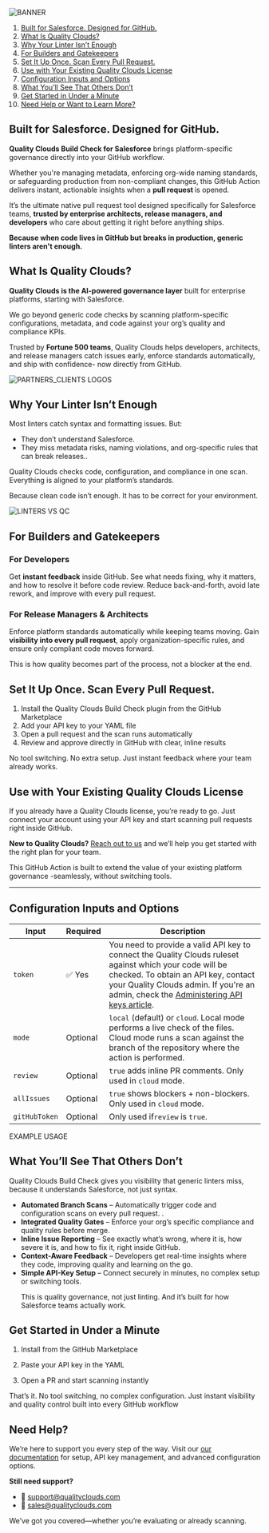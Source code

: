 

![BANNER](https://github.com/user-attachments/assets/c5fe2e36-5c2c-4655-a732-27273064042a)

1. [Built for Salesforce. Designed for GitHub.](#built-for-salesforce-designed-for-github)
2. [What Is Quality Clouds?](#what-is-quality-clouds)
3. [Why Your Linter Isn’t Enough](#why-your-linter-isnt-enough)
4. [For Builders and Gatekeepers](#for-builders-and-gatekeepers)
5. [Set It Up Once. Scan Every Pull Request.](#set-it-up-once-scan-every-pull-request)
6. [Use with Your Existing Quality Clouds License](#use-with-your-existing-quality-clouds-license)
7. [Configuration Inputs and Options](#configuration-inputs-and-options)
8. [What You’ll See That Others Don’t](#what-youll-see-that-others-dont)
9. [Get Started in Under a Minute](#get-started-in-under-a-minute)
10. [Need Help or Want to Learn More?](#need-help)

## Built for Salesforce. Designed for GitHub.

<p><strong>Quality Clouds Build Check for Salesforce</strong> brings platform-specific governance directly into your GitHub workflow.</p>
<p>Whether you're managing metadata, enforcing org-wide naming standards, or safeguarding production from non-compliant changes, this GitHub Action delivers instant, actionable insights when a <strong> pull request </strong> is opened.</p>
<p>It’s the ultimate native pull request tool designed specifically for Salesforce teams, <strong>trusted by enterprise architects, release managers, and developers</strong> who care about getting it right before anything ships.</p>

**Because when code lives in GitHub but breaks in production, generic linters aren't enough.**

## What Is Quality Clouds?

<p><strong>Quality Clouds is the AI-powered governance layer</strong> built for enterprise platforms, starting with Salesforce.</p>
<p>We go beyond generic code checks by scanning platform-specific configurations, metadata, and code against your org’s quality and compliance KPIs.</p>
<p>Trusted by <strong>Fortune 500 teams</strong>, Quality Clouds helps developers, architects, and release managers catch issues early, enforce standards automatically, and ship with confidence- now directly from GitHub.</p>

![PARTNERS_CLIENTS LOGOS](https://github.com/user-attachments/assets/d6e4211e-11c8-4974-bb13-62320f6dfcf5)


## Why Your Linter Isn’t Enough

<p>Most linters catch syntax and formatting issues. But:</p>
<ul>
  <li>They don’t understand Salesforce.</li>
  <li>They miss metadata risks, naming violations, and org-specific rules that can break releases..</li>
</ul>

<p>Quality Clouds checks code, configuration, and compliance in one scan. Everything is aligned to your platform’s standards.

Because clean code isn’t enough. It has to be correct for your environment. </p>

![LINTERS VS QC](https://github.com/user-attachments/assets/161f0c2a-f4a0-4fde-8d0e-241fff6f2845)

## For Builders and Gatekeepers

<h3>For Developers</h3>
<p>Get <strong>instant feedback</strong> inside GitHub. See what needs fixing, why it matters, and how to resolve it before code review. Reduce back-and-forth, avoid late rework, and improve with every pull request.</p>

<h3>For Release Managers & Architects</h3>
<p>Enforce platform standards automatically while keeping teams moving. Gain <strong>visibility into every pull request</strong>, apply organization-specific rules, and ensure only compliant code moves forward.

This is how quality becomes part of the process, not a blocker at the end.
</p>



## Set It Up Once. Scan Every Pull Request.

<ol>
  <li>Install the Quality Clouds Build Check plugin from the GitHub Marketplace</li>
  <li>Add your API key to your YAML file</li>
  <li>Open a pull request and the scan runs automatically </li>
  <li>Review and approve directly in GitHub with clear, inline results</li>
</ol>

<p>No tool switching. No extra setup. Just instant feedback where your team already works.
</p>


## Use with Your Existing Quality Clouds License

<p>If you already have a Quality Clouds license, you’re ready to go. Just connect your account using your API key and start scanning pull requests right inside GitHub.
</p>

<p><strong>New to Quality Clouds?</strong> <a href="https://marketing.qualityclouds.com/meet-quality-clouds">Reach out to us</a> and we’ll help you get started with the right plan for your team.</p>

This GitHub Action is built to extend the value of your existing platform governance -seamlessly, without switching tools.

<hr />

<h2>Configuration Inputs and Options</h2>

<table>
  <thead>
    <tr>
      <th>Input</th>
      <th>Required</th>
      <th>Description</th>
    </tr>
  </thead>
  <tbody>
    <tr>
      <td><code>token</code></td>
      <td>✅ Yes</td>
      <td>You need to provide a valid API key to connect the Quality Clouds ruleset against which your code will be checked. To obtain an API key, contact your Quality Clouds admin. If you're an admin, check the <a href="https://qualityclouds.com/documentation/qc/admin-portal-overview/administering-api-keys/">Administering API keys article</a>. 
    </tr>
    <tr>
      <td><code>mode</code></td>
      <td>Optional</td>
      <td><code>local</code> (default) or <code>cloud</code>. Local mode performs a live check of the files. Cloud mode runs a scan against the branch of the repository where the action is performed.</td>
    </tr>
    <tr>
      <td><code>review</code></td>
      <td>Optional</td>
      <td><code>true</code> adds inline PR comments. Only used in <code>cloud</code> mode.</td>
    </tr>
    <tr>
      <td><code>allIssues</code></td>
      <td>Optional</td>
      <td><code>true</code> shows blockers + non-blockers. Only used in <code>cloud</code> mode.</td>
    </tr>
    <tr>
      <td><code>gitHubToken</code></td>
      <td>Optional</td>
      <td>Only used if<code>review</code> is <code>true</code>.</td>
    </tr>
  </tbody>
</table>

EXAMPLE USAGE


## What You’ll See That Others Don’t

Quality Clouds Build Check gives you visibility that generic linters miss, because it understands Salesforce, not just syntax.
<ul>
  <li><strong>Automated Branch Scans</strong> – Automatically trigger code and configuration scans on every pull request.  
.</li>
  <li><strong>Integrated Quality Gates</strong> – Enforce your org’s specific compliance and quality rules before merge.  
</li>
  <li><strong>Inline Issue Reporting</strong> – See exactly what’s wrong, where it is, how severe it is, and how to fix it, right inside GitHub.</li>
  <li><strong>Context-Aware Feedback</strong> – Developers get real-time insights where they code, improving quality and learning on the go.</li>
  <li><strong>Simple API-Key Setup</strong> – Connect securely in minutes, no complex setup or switching tools.</li>

This is quality governance, not just linting. And it’s built for how Salesforce teams actually work.
</ul>

## Get Started in Under a Minute

1.  Install from the GitHub Marketplace  
     
2.  Paste your API key in the YAML  
       
3.  Open a PR and start scanning instantly

That’s it. No tool switching, no complex configuration. Just instant visibility and quality control built into every GitHub workflow

## Need Help?

<p>We’re here to support you every step of the way. Visit our <a href="https://docs.qualityclouds.com">our documentation</a> for setup, API key management, and advanced configuration options.</p>

<p><strong>Still need support?</strong></p>
<ul>
  <li>📧 <a href="mailto:support@qualityclouds.com">support@qualityclouds.com</a></li>
  <li>💼 <a href="mailto:sales@qualityclouds.com">sales@qualityclouds.com</a></li> 
</ul>

<p>We’ve got you covered—whether you’re evaluating or already scanning.</p>

